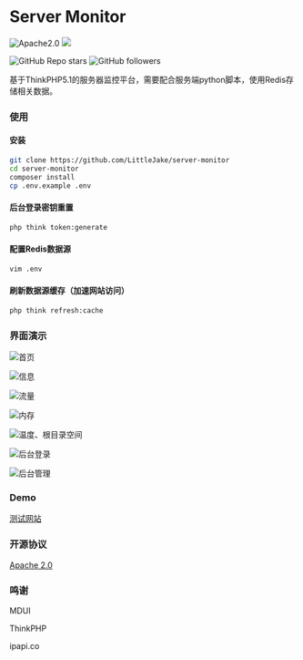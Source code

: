 Server Monitor
==========

![Apache2.0](https://img.shields.io/badge/License-Apache2.0-green)
![](https://img.shields.io/packagist/php-v/topthink/think/v5.1.40)


![GitHub Repo stars](https://img.shields.io/github/stars/LittleJake/server-monitor?style=social)
![GitHub followers](https://img.shields.io/github/followers/LittleJake?style=social)


基于ThinkPHP5.1的服务器监控平台，需要配合服务端python脚本，使用Redis存储相关数据。


### 使用
#### 安装
```bash
git clone https://github.com/LittleJake/server-monitor
cd server-monitor
composer install
cp .env.example .env
```

#### 后台登录密钥重置
```bash
php think token:generate
```

#### 配置Redis数据源
```bash
vim .env
```

#### 刷新数据源缓存（加速网站访问）
```bash
php think refresh:cache
```

### 界面演示
![首页](https://cdn.jsdelivr.net/gh/LittleJake/blog-static-files@imgs/imgs/20210225163426.png)

![信息](https://cdn.jsdelivr.net/gh/LittleJake/blog-static-files@imgs/imgs/20210225163427.png)

![流量](https://cdn.jsdelivr.net/gh/LittleJake/blog-static-files@imgs/imgs/20210225163428.png)

![内存](https://cdn.jsdelivr.net/gh/LittleJake/blog-static-files@imgs/imgs/20210225163422.png)

![温度、根目录空间](https://cdn.jsdelivr.net/gh/LittleJake/blog-static-files@imgs/imgs/20210225163423.png)

![后台登录](https://cdn.jsdelivr.net/gh/LittleJake/blog-static-files@imgs/imgs/20210225163425.png)

![后台管理](https://cdn.jsdelivr.net/gh/LittleJake/blog-static-files@imgs/imgs/20210225163424.png)


### Demo
[测试网站](https://monitor.littlejake.net)


### 开源协议
[Apache 2.0]()

### 鸣谢

MDUI

ThinkPHP

ipapi.co